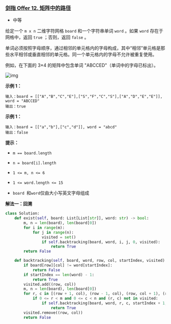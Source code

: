 ### [剑指 Offer 12. 矩阵中的路径](https://leetcode.cn/problems/ju-zhen-zhong-de-lu-jing-lcof/)

- 中等

给定一个 `m x n` 二维字符网格 `board` 和一个字符串单词 `word` 。如果 `word` 存在于网格中，返回 `true` ；否则，返回 `false` 。

单词必须按照字母顺序，通过相邻的单元格内的字母构成，其中“相邻”单元格是那些水平相邻或垂直相邻的单元格。同一个单元格内的字母不允许被重复使用。

例如，在下面的 3×4 的矩阵中包含单词 "ABCCED"（单词中的字母已标出）。

 ![img](https://assets.leetcode.com/uploads/2020/11/04/word2.jpg)

**示例 1：**

```
输入：board = [["A","B","C","E"],["S","F","C","S"],["A","D","E","E"]], word = "ABCCED"
输出：true
```

**示例 1：**

```
输入：board = [["a","b"],["c","d"]], word = "abcd"
输出：false
```

**提示：**

- `m == board.length`
- `n = board[i].length`

- `1 <= m, n <= 6`
- `1 <= word.length <= 15`

- `board `和` word `仅由大小写英文字母组成

**解法一：回溯**

```python
class Solution:
    def exist(self, board: List[List[str]], word: str) -> bool:
        m, n = len(board), len(board[0])
        for i in range(m):
            for j in range(n):
                visited = set()
                if self.backtracking(board, word, i, j, 0, visited):
                    return True
        return False

    def backtracking(self, board, word, row, col, startIndex, visited):
        if board[row][col] != word[startIndex]:
            return False
        if startIndex == len(word) - 1:
            return True
        visited.add((row, col))
        m, n = len(board), len(board[0])
        for r, c in [(row + 1, col), (row - 1, col), (row, col + 1), (row, col - 1)]:
            if 0 <= r < m and 0 <= c < n and (r, c) not in visited:
                if self.backtracking(board, word, r, c, startIndex + 1, visited):
                    return True
        visited.remove((row, col))
        return False
```

